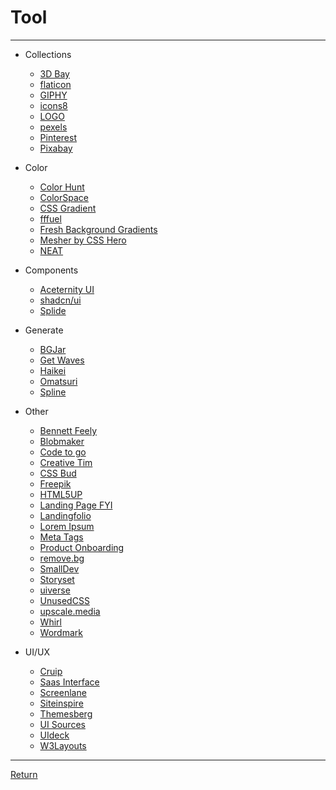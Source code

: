 # Tool

---

- Collections

  - [3D Bay](https://3dbay.io/)
  - [flaticon](https://www.flaticon.com/)
  - [GIPHY](https://giphy.com/)
  - [icons8](https://icons8.com/)
  - [LOGO](https://logo.com/)
  - [pexels](https://www.pexels.com/vi-vn/)
  - [Pinterest](https://www.pinterest.com/)
  - [Pixabay](https://pixabay.com/vi/)

- Color

  - [Color Hunt](https://colorhunt.co/)
  - [ColorSpace](https://mycolor.space/)
  - [CSS Gradient](https://cssgradient.io/)
  - [fffuel](https://fffuel.co/)
  - [Fresh Background Gradients](https://webgradients.com/)
  - [Mesher by CSS Hero](https://www.csshero.org/mesher/)
  - [NEAT](https://neat.firecms.co/)

- Components

  - [Aceternity UI](https://ui.aceternity.com/)
  - [shadcn/ui](https://ui.shadcn.com/)
  - [Splide](https://splidejs.com/)

- Generate

  - [BGJar](https://bgjar.com/)
  - [Get Waves](https://getwaves.io/)
  - [Haikei](https://haikei.app/)
  - [Omatsuri](https://omatsuri.app/)
  - [Spline](https://spline.design/)

- Other

  - [Bennett Feely](https://bennettfeely.com/)
  - [Blobmaker](https://www.blobmaker.app/)
  - [Code to go](https://codetogo.io/)
  - [Creative Tim](https://www.creative-tim.com/)
  - [CSS Bud](https://cssbud.com/)
  - [Freepik](https://www.freepik.com/)
  - [HTML5UP](https://html5up.net/)
  - [Landing Page FYI](https://landingpage.fyi/)
  - [Landingfolio](https://www.landingfolio.com/)
  - [Lorem Ipsum](https://loremipsum.io/)
  - [Meta Tags](https://metatags.io/)
  - [Product Onboarding](https://www.productonboarding.com/)
  - [remove.bg](https://www.remove.bg/)
  - [SmallDev](https://smalldev.tools/)
  - [Storyset](https://storyset.com/)
  - [uiverse](https://uiverse.io/)
  - [UnusedCSS](https://unused-css.com/)
  - [upscale.media](https://www.upscale.media/fr)
  - [Whirl](https://whirl.netlify.app/)
  - [Wordmark](https://wordmark.it/)

- UI/UX
  - [Cruip](https://cruip.com/)
  - [Saas Interface](https://saasinterface.com/)
  - [Screenlane](https://screenlane.com/)
  - [Siteinspire](https://www.siteinspire.com/)
  - [Themesberg](https://themesberg.com/)
  - [UI Sources](https://www.uisources.com/)
  - [UIdeck](https://uideck.com/)
  - [W3Layouts](https://w3layouts.com/)

---

[Return](./../readme.md)
